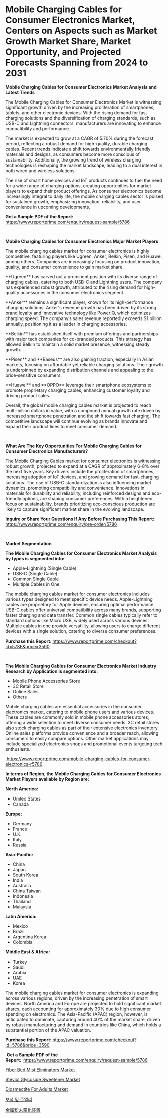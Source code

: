<p><h1>Mobile Charging Cables for Consumer Electronics Market, Centers on Aspects such as Market Growth Market Share, Market Opportunity, and Projected Forecasts Spanning from 2024 to 2031</h1></p><p><strong>Mobile Charging Cables for Consumer Electronics Market Analysis and Latest Trends</strong></p>
<p><p>The Mobile Charging Cables for Consumer Electronics Market is witnessing significant growth driven by the increasing proliferation of smartphones, tablets, and other electronic devices. With the rising demand for fast charging solutions and the diversification of charging standards, such as USB-C and Lightning connectors, manufacturers are innovating to enhance compatibility and performance. </p><p>The market is expected to grow at a CAGR of 5.70% during the forecast period, reflecting a robust demand for high-quality, durable charging cables. Recent trends indicate a shift towards environmentally friendly materials and designs, as consumers become more conscious of sustainability. Additionally, the growing trend of wireless charging technologies is reshaping the market landscape, leading to a dual interest in both wired and wireless solutions. </p><p>The rise of smart home devices and IoT products continues to fuel the need for a wide range of charging options, creating opportunities for market players to expand their product offerings. As consumer electronics become increasingly integral to daily life, the mobile charging cables sector is poised for sustained growth, emphasizing innovation, reliability, and user convenience in upcoming developments.</p></p>
<p><strong>Get a Sample PDF of the Report:&nbsp;</strong> <a href="https://www.reportprime.com/enquiry/request-sample/5786">https://www.reportprime.com/enquiry/request-sample/5786</a></p>
<p>&nbsp;</p>
<p><strong>Mobile Charging Cables for Consumer Electronics Major Market Players</strong></p>
<p><p>The mobile charging cables market for consumer electronics is highly competitive, featuring players like Ugreen, Anker, Belkin, Pisen, and Huawei, among others. Companies are increasingly focusing on product innovation, quality, and consumer convenience to gain market share.</p><p>**Ugreen** has carved out a prominent position with its diverse range of charging cables, catering to both USB-C and Lightning users. The company has experienced robust growth, attributed to the rising demand for high-quality accessories in the consumer electronics segment. </p><p>**Anker** remains a significant player, known for its high-performance charging solutions. Anker's revenue growth has been driven by its strong brand loyalty and innovative technology like PowerIQ, which optimizes charging speed. The company’s sales revenue reportedly exceeds $1 billion annually, positioning it as a leader in charging accessories.</p><p>**Belkin** has established itself with premium offerings and partnerships with major tech companies for co-branded products. This strategy has allowed Belkin to maintain a solid market presence, witnessing steady growth.</p><p>**Pisen** and **Baseus** are also gaining traction, especially in Asian markets, focusing on affordable yet reliable charging solutions. Their growth is underpinned by expanding distribution channels and appealing to the price-sensitive consumers.</p><p>**Huawei** and **OPPO** leverage their smartphone ecosystems to promote proprietary charging cables, enhancing customer loyalty and driving product sales.</p><p>Overall, the global mobile charging cables market is projected to reach multi-billion dollars in value, with a compound annual growth rate driven by increased smartphone penetration and the shift towards fast charging. The competitive landscape will continue evolving as brands innovate and expand their product lines to meet consumer demand.</p></p>
<p>&nbsp;</p>
<p><strong>What Are The Key Opportunities For Mobile Charging Cables for Consumer Electronics Manufacturers?</strong></p>
<p><p>The Mobile Charging Cables market for consumer electronics is witnessing robust growth, projected to expand at a CAGR of approximately 6-8% over the next five years. Key drivers include the proliferation of smartphones, increasing adoption of IoT devices, and growing demand for fast-charging solutions. The rise of USB-C standardization is also influencing market dynamics, promoting compatibility and convenience. Innovations in materials for durability and reliability, including reinforced designs and eco-friendly options, are shaping consumer preferences. With a heightened focus on sustainability, brands prioritizing eco-conscious production are likely to capture significant market share in the evolving landscape.</p></p>
<p><strong>Inquire or Share Your Questions If Any Before Purchasing This Report:</strong> <a href="https://www.reportprime.com/enquiry/pre-order/5786">https://www.reportprime.com/enquiry/pre-order/5786</a></p>
<p>&nbsp;</p>
<p><strong>Market Segmentation</strong></p>
<p><strong>The Mobile Charging Cables for Consumer Electronics Market Analysis by types is segmented into:</strong></p>
<p><ul><li>Apple-Lightning (Single Cable)</li><li>USB-C (Single Cable)</li><li>Common Single Cable</li><li>Multiple Cables in One</li></ul></p>
<p><p>The mobile charging cables market for consumer electronics includes various types designed to meet specific device needs. Apple-Lightning cables are proprietary for Apple devices, ensuring optimal performance. USB-C cables offer universal compatibility across many brands, supporting faster charging and data transfer. Common single cables typically refer to standard options like Micro USB, widely used across various devices. Multiple cables in one provide versatility, allowing users to charge different devices with a single solution, catering to diverse consumer preferences.</p></p>
<p><strong>Purchase this Report:&nbsp;</strong><a href="https://www.reportprime.com/checkout?id=5786&price=3590">https://www.reportprime.com/checkout?id=5786&price=3590</a></p>
<p>&nbsp;</p>
<p><strong>The Mobile Charging Cables for Consumer Electronics Market Industry Research by Application is segmented into:</strong></p>
<p><ul><li>Mobile Phone Accessories Store</li><li>3C Retail Store</li><li>Online Sales</li><li>Others</li></ul></p>
<p><p>Mobile charging cables are essential accessories in the consumer electronics market, catering to mobile phone users and various devices. These cables are commonly sold in mobile phone accessories stores, offering a wide selection to meet diverse consumer needs. 3C retail stores also stock charging cables as part of their extensive electronics inventory. Online sales platforms provide convenience and a broader reach, allowing consumers to easily compare options. Other market applications may include specialized electronics shops and promotional events targeting tech enthusiasts.</p></p>
<p><a href="https://www.reportprime.com/mobile-charging-cables-for-consumer-electronics-r5786">&nbsp;https://www.reportprime.com/mobile-charging-cables-for-consumer-electronics-r5786</a></p>
<p><strong>In terms of Region, the Mobile Charging Cables for Consumer Electronics Market Players available by Region are:</strong></p>
<p>
    <p> <strong> North America: </strong>
        <ul>
            <li>United States</li>
            <li>Canada</li>
        </ul>
        </p> 
    <p> <strong> Europe: </strong>
        <ul>
            <li>Germany</li>
            <li>France</li>
            <li>U.K.</li>
            <li>Italy</li>
            <li>Russia</li>
        </ul>
        </p> 
    <p> <strong> Asia-Pacific: </strong>
        <ul>
            <li>China</li>
            <li>Japan</li>
            <li>South Korea</li>
            <li>India</li>
            <li>Australia</li>
            <li>China Taiwan</li>
            <li>Indonesia</li>
            <li>Thailand</li>
            <li>Malaysia</li>
        </ul>
        </p> 
    <p> <strong> Latin America: </strong>
        <ul>
            <li>Mexico</li>
            <li>Brazil</li>
            <li>Argentina Korea</li>
            <li>Colombia</li>
        </ul>
        </p> 
    <p> <strong> Middle East & Africa: </strong>
        <ul>
            <li>Turkey</li>
            <li>Saudi</li>
            <li>Arabia</li>
            <li>UAE</li>
            <li>Korea</li>
        </ul>
    </p>
    </p>
<p><p>The mobile charging cables market for consumer electronics is expanding across various regions, driven by the increasing penetration of smart devices. North America and Europe are projected to hold significant market shares, each accounting for approximately 30% due to high consumer spending on electronics. The Asia-Pacific (APAC) region, however, is anticipated to dominate, capturing around 40% of the market share, driven by robust manufacturing and demand in countries like China, which holds a substantial portion of the APAC valuation.</p></p>
<p><strong>Purchase this Report: </strong><a href="https://www.reportprime.com/checkout?id=5786&price=3590">https://www.reportprime.com/checkout?id=5786&price=3590</a></p>
<p>&nbsp;<strong>Get a Sample PDF of the Report:&nbsp;&nbsp;</strong><a href="https://www.reportprime.com/enquiry/request-sample/5786">https://www.reportprime.com/enquiry/request-sample/5786</a></p>
<p><strong></strong></p>
<p><p><a href="https://issuu.com/reportprime-2/docs/fiber-bed-mist-eliminators-market-s_064858a68c688a">Fiber Bed Mist Eliminators Market</a></p><p><a href="https://issuu.com/reportprime-2/docs/steviol-glycoside-sweetener-market-_ca2c0c3a8ec8f4">Steviol Glycoside Sweetener Market</a></p><p><a href="https://medium.com/@vrahul.reportprime/diosmectite-for-adults-market-industry-trends-and-forecast-for-period-from-2024-to-2031-fa5fa07547f1">Diosmectite For Adults Market</a></p><p><a href="https://medium.com/@delmyx2tuliau/%EB%B3%B4%EC%84%9D-%EB%B0%8F-%EA%B7%80%EA%B8%88%EC%86%8D-%EC%8B%9C%EC%9E%A5-%EA%B7%9C%EB%AA%A8-%EC%A0%90%EC%9C%A0%EC%9C%A8-%EB%B0%8F-%ED%8A%B8%EB%A0%8C%EB%93%9C-%EB%B6%84%EC%84%9D-%EB%B3%B4%EA%B3%A0%EC%84%9C-%EC%A0%9C%ED%92%88%EB%B3%84-%EA%B8%88-%EA%B7%80%EA%B8%88%EC%86%8D-%EB%8B%A4%EC%9D%B4%EC%95%84%EB%AA%AC%EB%93%9C-%EA%B7%80%EA%B8%88%EC%86%8D-%ED%94%8C%EB%9E%98%ED%8B%B0%EB%84%98-%EA%B7%80%EA%B8%88%EC%86%8D-%EA%B8%B0%ED%83%80-%EB%B0%8F-%EC%84%B8%EB%B6%84%ED%99%94-%EC%98%88%EC%B8%A1-2024-2031-d63fa25f25cd">보석 및 주얼리</a></p><p><a href="https://medium.com/@stellaca2cz/%E9%87%91%E5%B1%9E%E7%B2%89%E6%9C%AB%E5%99%B4%E9%9C%A7%E8%A3%85%E7%BD%AE%E5%B8%82%E5%A0%B4-%E4%B8%96%E7%95%8C%E3%81%8A%E3%82%88%E3%81%B3%E5%9C%B0%E5%9F%9F%E3%81%AE%E5%88%86%E6%9E%90-%E5%9C%B0%E5%9F%9F-%E5%B8%82%E5%A0%B4%E5%9B%BD%E3%81%AE%E5%88%86%E6%9E%90-%E7%AB%B6%E4%BA%89%E7%92%B0%E5%A2%83%E3%81%AB%E7%84%A6%E7%82%B9%E3%82%92%E5%BD%93%E3%81%A6%E3%81%A6-860492d49eb1">金属粉末霧化装置</a></p></p>